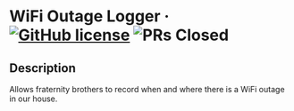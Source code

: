 # WiFi Outage Logger &middot; [![GitHub license](https://img.shields.io/badge/license-MIT-blue.svg)](https://github.com/seanbecker15/wifi-outage-logger/blob/master/LICENSE) ![PRs Closed](https://img.shields.io/maintenance/no/2018)

## Description
Allows fraternity brothers to record when and where there is a WiFi outage in our house.
